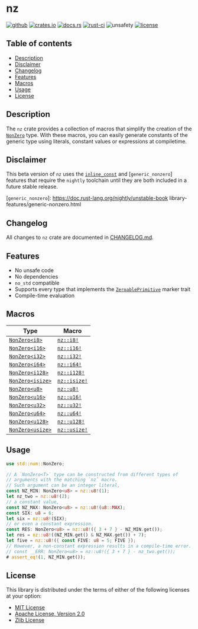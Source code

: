 # nz

[![github]](https://github.com/noelhorvath/nz)
[![crates.io]](https://crates.io/crates/nz/0.4.0-beta.1)
[![docs.rs]](https://docs.rs/nz/0.4.0-beta.1/nz)
[![rust-ci]](https://github.com/noelhorvath/nz/actions?query=branch%3A0.4.0-beta)
![unsafety]
[![license]](#license)

[github]: https://img.shields.io/badge/github-8da0cb?style=for-the-badge&logo=github
[crates.io]: https://img.shields.io/crates/v/nz?style=for-the-badge&logo=rust
[docs.rs]: https://img.shields.io/docsrs/nz/0.4.0-beta.1?style=for-the-badge&logo=docs.rs
[rust-ci]: https://img.shields.io/github/actions/workflow/status/noelhorvath/nz/check.yml?branch=0.4.0-beta&style=for-the-badge&logo=github
[unsafety]: https://img.shields.io/badge/unsafe-forbidden-brightgreen?style=for-the-badge&logo=rust
[license]: https://img.shields.io/badge/License-MIT_OR_Zlib_OR_APACHE_2.0-blue?style=for-the-badge

## Table of contents

* [Description](#description)
* [Disclaimer](#disclaimer)
* [Changelog](#changelog)
* [Features](#features)
* [Macros](#macros)
* [Usage](#usage)
* [License](#license)

## Description

The `nz` crate provides a collection of macros that simplify the creation
of the [`NonZero`] type. With these macros, you can easily generate constants
of the generic type using literals, constant values or expressions at
compiletime.

[`NonZero`]: https://doc.rust-lang.org/nightly/core/num/struct.NonZero.html

## Disclaimer

This beta version of `nz` uses the [`inline_const`] and [`generic_nonzero`]
features that require the `nightly` toolchain until they are both included
in a future stable release.

[`inline_const`]: https://doc.rust-lang.org/unstable-book/language-features/inline-const.html?highlight=inline#inline_const
[`generic_nonzero`]: https://doc.rust-lang.org/nightly/unstable-book library-features/generic-nonzero.html

## Changelog

All changes to `nz` crate are documented in [CHANGELOG.md](changelog.md).

## Features

* No unsafe code
* No dependencies
* `no_std` compatible
* Supports every type that implements the [`ZeroablePrimitive`] marker trait
* Compile-time evaluation

[`ZeroablePrimitive`]: https://doc.rust-lang.org/nightly/core/num/trait.ZeroablePrimitive.html

## Macros

| Type | Macro |
|------|-------|
| [`NonZero<i8>`](https://doc.rust-lang.org/nightly/core/num/type.NonZeroI8.html) | [`nz::i8!`](https://docs.rs/nz/latest/nz/macro.i8.html) |
| [`NonZero<i16>`](https://doc.rust-lang.org/nightly/core/num/type.NonZeroI16.html) | [`nz::i16!`](https://docs.rs/nz/latest/nz/macro.i16.html) |
| [`NonZero<i32>`](https://doc.rust-lang.org/nightly/core/num/type.NonZeroI32.html) | [`nz::i32!`](https://docs.rs/nz/latest/nz/macro.i32.html) |
| [`NonZero<i64>`](https://doc.rust-lang.org/nightly/core/num/type.NonZeroI16.html) | [`nz::i64!`](https://docs.rs/nz/latest/nz/macro.i64.html) |
| [`NonZero<i128>`](https://doc.rust-lang.org/nightly/core/num/type.NonZeroI128.html) | [`nz::i128!`](https://docs.rs/nz/latest/nz/macro.i128.html) |
| [`NonZero<isize>`](https://doc.rust-lang.org/nightly/core/num/type.NonZeroIsize.html) | [`nz::isize!`](https://docs.rs/nz/latest/nz/macro.isize.html) |
| [`NonZero<u8>`](https://doc.rust-lang.org/nightly/core/num/type.NonZeroU8.html) | [`nz::u8!`](https://docs.rs/nz/latest/nz/macro.u8.html) |
| [`NonZero<u16>`](https://doc.rust-lang.org/nightly/core/num/type.NonZeroU16.html) | [`nz::u16!`](https://docs.rs/nz/latest/nz/macro.u16.html) |
| [`NonZero<u32>`](https://doc.rust-lang.org/nightly/core/num/type.NonZeroU32.html) | [`nz::u32!`](https://docs.rs/nz/latest/nz/macro.u32.html) |
| [`NonZero<u64>`](https://doc.rust-lang.org/nightly/core/num/type.NonZeroU64.html) | [`nz::u64!`](https://docs.rs/nz/latest/nz/macro.u64.html) |
| [`NonZero<u128>`](https://doc.rust-lang.org/nightly/core/num/type.NonZeroU128.html) | [`nz::u128!`](https://docs.rs/nz/latest/nz/macro.u128.html) |
| [`NonZero<usize>`](https://doc.rust-lang.org/nightly/core/num/type.NonZeroUsize.html) | [`nz::usize!`](https://docs.rs/nz/latest/nz/macro.usize.html) |

## Usage

```rust
use std::num::NonZero;

// A `NonZero<T>` type can be constructed from different types of
// arguments with the matching `nz` macro.
// Such argument can be an integer literal,
const NZ_MIN: NonZero<u8> = nz::u8!(1);
let nz_two = nz::u8!(2);
// a constant value,
const NZ_MAX: NonZero<u8> = nz::u8!(u8::MAX);
const SIX: u8 = 6;
let six = nz::u8!(SIX);
// or even a constant expression.
const RES: NonZero<u8> = nz::u8!({ 3 + 7 } - NZ_MIN.get());
let res = nz::u8!((NZ_MIN.get() & NZ_MAX.get()) + 7);
let five = nz::u8!({ const FIVE: u8 = 5; FIVE });
// However, a non-constant expression results in a compile-time error.
// const __ERR: NonZero<u8> = nz::u8!({ 3 + 7 } - nz_two.get());
# assert_eq!(1, NZ_MIN.get());
```

## License

This library is distributed under the terms of either of the following licenses
at your option:

- [MIT License](http://opensource.org/licenses/MIT)
- [Apache License, Version 2.0](http://www.apache.org/licenses/LICENSE-2.0)
- [Zlib License](https://www.zlib.net/zlib_license.html)